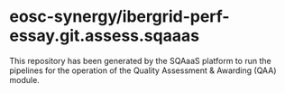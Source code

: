 <!--
SPDX-FileCopyrightText: Copyright contributors to the Software Quality Assurance as a Service (SQAaaS) project <sqaaas@ibergrid.eu>

SPDX-License-Identifier: GPL-3.0-only
-->

# eosc-synergy/ibergrid-perf-essay.git.assess.sqaaas
This repository has been generated by the SQAaaS platform to run the pipelines
for the operation of the
Quality Assessment & Awarding (QAA)
module.